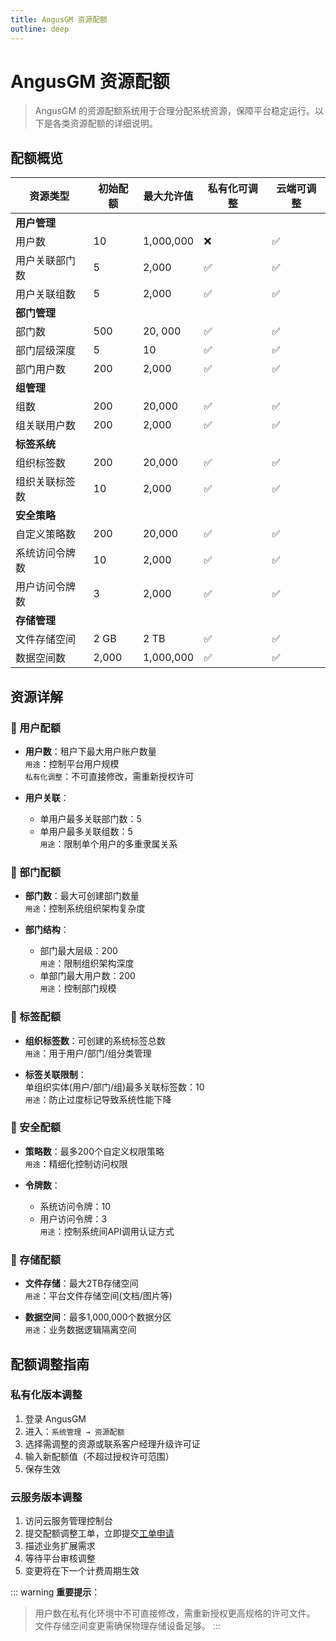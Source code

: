```yaml
---
title: AngusGM 资源配额
outline: deep
---
```


# AngusGM 资源配额

> AngusGM 的资源配额系统用于合理分配系统资源，保障平台稳定运行。以下是各类资源配额的详细说明。

## 配额概览

| 资源类型           | 初始配额  | 最大允许值     | 私有化可调整 | 云端可调整 |
|--------------------|-------|-----------|------------|----------|
| **用户管理**       |       |           |            |          |
| 用户数             | 10    | 1,000,000 | ❌          | ✅        |
| 用户关联部门数     | 5     | 2,000     | ✅          | ✅        |
| 用户关联组数       | 5     | 2,000     | ✅          | ✅        |
| **部门管理**       |       |           |            |          |
| 部门数             | 500   | 20, 000   | ✅          | ✅        |
| 部门层级深度       | 5     | 10        | ✅          | ✅        |
| 部门用户数         | 200   | 2,000     | ✅          | ✅        |
| **组管理**         |       |           |            |          |
| 组数               | 200   | 20,000    | ✅          | ✅        |
| 组关联用户数       | 200   | 2,000     | ✅          | ✅        |
| **标签系统**       |       |           |            |          |
| 组织标签数         | 200   | 20,000    | ✅          | ✅        |
| 组织关联标签数     | 10    | 2,000     | ✅          | ✅        |
| **安全策略**       |       |           |            |          |
| 自定义策略数       | 200   | 20,000    | ✅          | ✅        |
| 系统访问令牌数     | 10    | 2,000     | ✅          | ✅        |
| 用户访问令牌数     | 3     | 2,000     | ✅          | ✅        |
| **存储管理**       |       |           |            |          |
| 文件存储空间       | 2 GB  | 2 TB      | ✅          | ✅        |
| 数据空间数         | 2,000 | 1,000,000 | ✅          | ✅        |

## 资源详解

### 👥 用户配额
- **用户数**：租户下最大用户账户数量  
  `用途`：控制平台用户规模  
  `私有化调整`：不可直接修改，需重新授权许可

- **用户关联**：  
  - 单用户最多关联部门数：5  
  - 单用户最多关联组数：5  
  `用途`：限制单个用户的多重隶属关系

### 🏢 部门配额
- **部门数**：最大可创建部门数量  
  `用途`：控制系统组织架构复杂度

- **部门结构**：  
  - 部门最大层级：200  
  `用途`：限制组织架构深度  
  - 单部门最大用户数：200  
  `用途`：控制部门规模

### 🔖 标签配额
- **组织标签数**：可创建的系统标签总数  
  `用途`：用于用户/部门/组分类管理

- **标签关联限制**：  
  单组织实体(用户/部门/组)最多关联标签数：10  
  `用途`：防止过度标记导致系统性能下降

### 🔐 安全配额
- **策略数**：最多200个自定义权限策略  
  `用途`：精细化控制访问权限

- **令牌数**：  
  - 系统访问令牌：10  
  - 用户访问令牌：3  
  `用途`：控制系统间API调用认证方式

### 💾 存储配额
- **文件存储**：最大2TB存储空间  
  `用途`：平台文件存储空间(文档/图片等)

- **数据空间**：最多1,000,000个数据分区  
  `用途`：业务数据逻辑隔离空间

## 配额调整指南

### 私有化版本调整
1. 登录 AngusGM
2. 进入：`系统管理 → 资源配额`
3. 选择需调整的资源或联系客户经理升级许可证
4. 输入新配额值（不超过授权许可范围）
5. 保存生效

### 云服务版本调整
1. 访问云服务管理控制台
2. 提交配额调整工单，立即提交[工单申请](https://wo.xcan.cloud/workorders/create)
3. 描述业务扩展需求
4. 等待平台审核调整
5. 变更将在下一个计费周期生效

::: warning **重要提示**：
> 用户数在私有化环境中不可直接修改，需重新授权更高规格的许可文件。  
> 文件存储空间变更需确保物理存储设备足够。
:::

